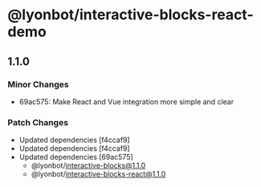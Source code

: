 # @lyonbot/interactive-blocks-react-demo

## 1.1.0

### Minor Changes

- 69ac575: Make React and Vue integration more simple and clear

### Patch Changes

- Updated dependencies [f4ccaf9]
- Updated dependencies [f4ccaf9]
- Updated dependencies [69ac575]
  - @lyonbot/interactive-blocks@1.1.0
  - @lyonbot/interactive-blocks-react@1.1.0
